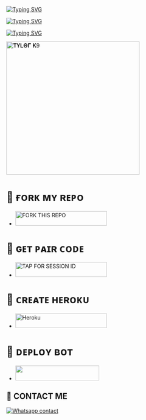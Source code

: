 [![Typing SVG](https://readme-typing-svg.herokuapp.com?font=Rockstar-ExtraBold&size=40&pause=1000&color=0000FF&center=true&vCenter=true&width=815&height=60&lines=🦉+▭+▬+▭+▬+▭+▬+▭+▬+▭+▬+▭+🏴‍☠️)](https://git.io/typing-svg) 

<a href="https://git.io/typing-svg"><img src="https://readme-typing-svg.demolab.com?font=Black+Ops+One&size=100&pause=900&color=1BAFBAFF&center=true&width=1100&height=150&lines=𝚻𝐘𝐋𝚯𝚪+XTECH+BOT" alt="Typing SVG" /></a>
  </p>



<a href="https://git.io/typing-svg"><img src="https://readme-typing-svg.demolab.com?font=Black+Ops+One&size=50&pause=1000&color=DAA520&center=true&width=910&height=100&lines=𝚻𝐘𝐋𝚯𝚪+XTECH+TEAM+;KEEP+USING+𝚻𝐘𝐋𝚯𝚪+MD" alt="Typing SVG" /></a>
  </p>
 
  
<a href="https://whatsapp.com/channel/0029VaYpDLx4tRrrrXsOvZ3U">
 <img alt="𝚻𝐘𝐋𝚯𝚪 𝐊9" height="350" src="https://i.imgur.com/Qz0rzqi.jpeg"></a>
 

# 🚬 ғᴏʀᴋ ᴍʏ ʀᴇᴘᴏ
</a></p>
- <a href="https://github.com/spartankix/spartan"><img title="FORK THIS REPO" src="https://img.shields.io/badge/TAP TO FORK REPO-h?color=rgb(0, 255, 255)&style=for-the-badge&logo=porsche&logoColor=yellow" width="240" height="38.45"/></a></p>

# 🚬 ɢᴇᴛ ᴘᴀɪʀ ᴄᴏᴅᴇ
</a></p>
- <a href="https://mysessions-e9ff27096df8.herokuapp.com/pair"><img title="TAP FOR SESSION ID" src="https://img.shields.io/badge/LOG IN FOR SESSION ID-h?color=pink&style=for-the-badge&logo=porsche&logoColor=pink" width="240" height="38.45"/></a></p>

# 🚬 ᴄʀᴇᴀᴛᴇ ʜᴇʀᴏᴋᴜ

</a></p>
- <a href='https://signup.heroku.com/' target="_silver"><img alt='Heroku' src='https://img.shields.io/badge/-𝐂𝐑𝐄𝐀𝐓𝐄 𝐀𝐂𝐂𝐎𝐔𝐍𝐓 𝐍𝐎𝐖-rgb(224, 255, 255)?style=for-the-badge&logo=ferrari&logoColor=pink' width="240" height="38.45"/></a>

# 🚬 ᴅᴇᴘʟᴏʏ ʙᴏᴛ
- <a align="center"><a href="https://dashboard.heroku.com/new?template=https://github.com/spartankix/spartan/tree/main"> <img src="https://img.shields.io/badge/DEPLOY%20NOW-yellow?style=for-the-badge&logo=porsche" width="220" height="38.45"/></a></p>

## 🚬 CONTACT ME
[![Whatsapp contact](https://img.shields.io/badge/Contact-Dev%20𝚻𝐘𝐋𝚯𝚪-25D366?style=for-the-badge&logo=whatsapp)](https://wa.me/message/CIAJJKAVXDNGI1)
